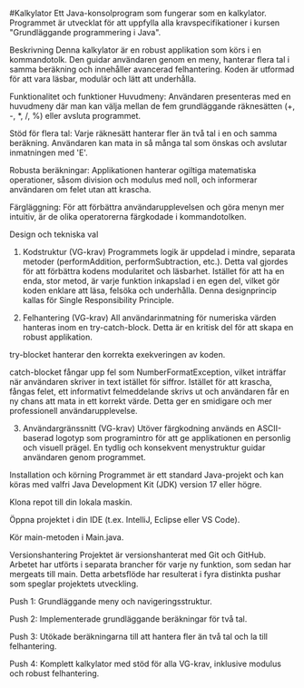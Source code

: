 #Kalkylator
Ett Java-konsolprogram som fungerar som en kalkylator. Programmet är utvecklat för att uppfylla alla kravspecifikationer i kursen "Grundläggande programmering i Java".

Beskrivning
Denna kalkylator är en robust applikation som körs i en kommandotolk. Den guidar användaren genom en meny, hanterar flera tal i samma beräkning och innehåller avancerad felhantering. Koden är utformad för att vara läsbar, modulär och lätt att underhålla.

Funktionalitet och funktioner
Huvudmeny: Användaren presenteras med en huvudmeny där man kan välja mellan de fem grundläggande räknesätten (+, -, *, /, %) eller avsluta programmet.

Stöd för flera tal: Varje räknesätt hanterar fler än två tal i en och samma beräkning. Användaren kan mata in så många tal som önskas och avslutar inmatningen med 'E'.

Robusta beräkningar: Applikationen hanterar ogiltiga matematiska operationer, såsom division och modulus med noll, och informerar användaren om felet utan att krascha.

Färgläggning: För att förbättra användarupplevelsen och göra menyn mer intuitiv, är de olika operatorerna färgkodade i kommandotolken.

Design och tekniska val
1. Kodstruktur (VG-krav)
Programmets logik är uppdelad i mindre, separata metoder (performAddition, performSubtraction, etc.). Detta val gjordes för att förbättra kodens modularitet och läsbarhet. Istället för att ha en enda, stor metod, är varje funktion inkapslad i en egen del, vilket gör koden enklare att läsa, felsöka och underhålla. Denna designprincip kallas för Single Responsibility Principle.

2. Felhantering (VG-krav)
All användarinmatning för numeriska värden hanteras inom en try-catch-block. Detta är en kritisk del för att skapa en robust applikation.

try-blocket hanterar den korrekta exekveringen av koden.

catch-blocket fångar upp fel som NumberFormatException, vilket inträffar när användaren skriver in text istället för siffror. Istället för att krascha, fångas felet, ett informativt felmeddelande skrivs ut och användaren får en ny chans att mata in ett korrekt värde. Detta ger en smidigare och mer professionell användarupplevelse.

3. Användargränssnitt (VG-krav)
Utöver färgkodning används en ASCII-baserad logotyp som programintro för att ge applikationen en personlig och visuell prägel. En tydlig och konsekvent menystruktur guidar användaren genom programmet.

Installation och körning
Programmet är ett standard Java-projekt och kan köras med valfri Java Development Kit (JDK) version 17 eller högre.

Klona repot till din lokala maskin.

Öppna projektet i din IDE (t.ex. IntelliJ, Eclipse eller VS Code).

Kör main-metoden i Main.java.

Versionshantering
Projektet är versionshanterat med Git och GitHub. Arbetet har utförts i separata brancher för varje ny funktion, som sedan har mergeats till main. Detta arbetsflöde har resulterat i fyra distinkta pushar som speglar projektets utveckling.

Push 1: Grundläggande meny och navigeringsstruktur.

Push 2: Implementerade grundläggande beräkningar för två tal.

Push 3: Utökade beräkningarna till att hantera fler än två tal och la till felhantering.

Push 4: Komplett kalkylator med stöd för alla VG-krav, inklusive modulus och robust felhantering.
